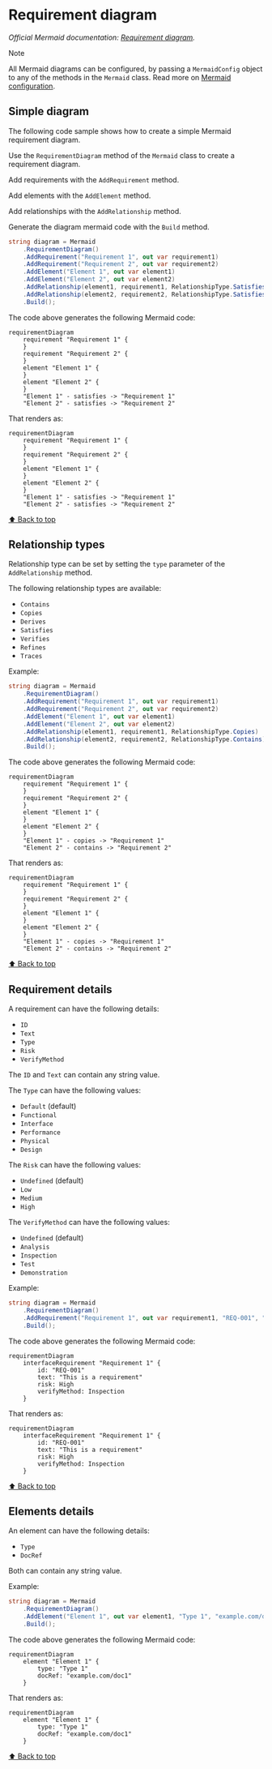 # Requirement diagram<!-- omit from toc -->

*Official Mermaid documentation: [Requirement diagram](https://mermaid.js.org/syntax/requirementDiagram.html).*

> [!NOTE]
> All Mermaid diagrams can be configured, by passing a `MermaidConfig` object to any of the methods in the `Mermaid` class. Read more on [Mermaid configuration](~/configuration.md).

## Simple diagram

The following code sample shows how to create a simple Mermaid requirement diagram.

Use the `RequirementDiagram` method of the `Mermaid` class to create a requirement diagram.

Add requirements with the `AddRequirement` method.

Add elements with the `AddElement` method.

Add relationships with the `AddRelationship` method.

Generate the diagram mermaid code with the `Build` method.

```csharp
string diagram = Mermaid
    .RequirementDiagram()
    .AddRequirement("Requirement 1", out var requirement1)
    .AddRequirement("Requirement 2", out var requirement2)
    .AddElement("Element 1", out var element1)
    .AddElement("Element 2", out var element2)
    .AddRelationship(element1, requirement1, RelationshipType.Satisfies)
    .AddRelationship(element2, requirement2, RelationshipType.Satisfies)
    .Build();
```

The code above generates the following Mermaid code:

```text
requirementDiagram
    requirement "Requirement 1" {
    }
    requirement "Requirement 2" {
    }
    element "Element 1" {
    }
    element "Element 2" {
    }
    "Element 1" - satisfies -> "Requirement 1"
    "Element 2" - satisfies -> "Requirement 2"
```

That renders as:

```mermaid
requirementDiagram
    requirement "Requirement 1" {
    }
    requirement "Requirement 2" {
    }
    element "Element 1" {
    }
    element "Element 2" {
    }
    "Element 1" - satisfies -> "Requirement 1"
    "Element 2" - satisfies -> "Requirement 2"
```

[⬆ Back to top](#requirement-diagram)

## Relationship types

Relationship type can be set by setting the `type` parameter of the `AddRelationship` method.

The following relationship types are available:

- `Contains`
- `Copies`
- `Derives`
- `Satisfies`
- `Verifies`
- `Refines`
- `Traces`

Example:

```csharp
string diagram = Mermaid
    .RequirementDiagram()
    .AddRequirement("Requirement 1", out var requirement1)
    .AddRequirement("Requirement 2", out var requirement2)
    .AddElement("Element 1", out var element1)
    .AddElement("Element 2", out var element2)
    .AddRelationship(element1, requirement1, RelationshipType.Copies)
    .AddRelationship(element2, requirement2, RelationshipType.Contains)
    .Build();
```

The code above generates the following Mermaid code:

```text
requirementDiagram
    requirement "Requirement 1" {
    }
    requirement "Requirement 2" {
    }
    element "Element 1" {
    }
    element "Element 2" {
    }
    "Element 1" - copies -> "Requirement 1"
    "Element 2" - contains -> "Requirement 2"
```

That renders as:

```mermaid
requirementDiagram
    requirement "Requirement 1" {
    }
    requirement "Requirement 2" {
    }
    element "Element 1" {
    }
    element "Element 2" {
    }
    "Element 1" - copies -> "Requirement 1"
    "Element 2" - contains -> "Requirement 2"
```

[⬆ Back to top](#requirement-diagram)

## Requirement details

A requirement can have the following details:

- `ID`
- `Text`
- `Type`
- `Risk`
- `VerifyMethod`

The `ID` and `Text` can contain any string value.

The `Type` can have the following values:

- `Default` (default)
- `Functional`
- `Interface`
- `Performance`
- `Physical`
- `Design`

The `Risk` can have the following values:

- `Undefined` (default)
- `Low`
- `Medium`
- `High`

The `VerifyMethod` can have the following values:

- `Undefined` (default)
- `Analysis`
- `Inspection`
- `Test`
- `Demonstration`

Example:

```csharp
string diagram = Mermaid
    .RequirementDiagram()
    .AddRequirement("Requirement 1", out var requirement1, "REQ-001", "This is a requirement", RequirementType.Interface, RequirementRisk.High, RequirementVerificationMethod.Inspection)
    .Build();
```

The code above generates the following Mermaid code:

```text
requirementDiagram
    interfaceRequirement "Requirement 1" {
        id: "REQ-001"
        text: "This is a requirement"
        risk: High
        verifyMethod: Inspection
    }
```

That renders as:

```mermaid
requirementDiagram
    interfaceRequirement "Requirement 1" {
        id: "REQ-001"
        text: "This is a requirement"
        risk: High
        verifyMethod: Inspection
    }
```

[⬆ Back to top](#requirement-diagram)

## Elements details

An element can have the following details:

- `Type`
- `DocRef`

Both can contain any string value.

Example:

```csharp
string diagram = Mermaid
    .RequirementDiagram()
    .AddElement("Element 1", out var element1, "Type 1", "example.com/doc1")
    .Build();
```

The code above generates the following Mermaid code:

```text
requirementDiagram
    element "Element 1" {
        type: "Type 1"
        docRef: "example.com/doc1"
    }
```

That renders as:

```mermaid
requirementDiagram
    element "Element 1" {
        type: "Type 1"
        docRef: "example.com/doc1"
    }
```

[⬆ Back to top](#requirement-diagram)
